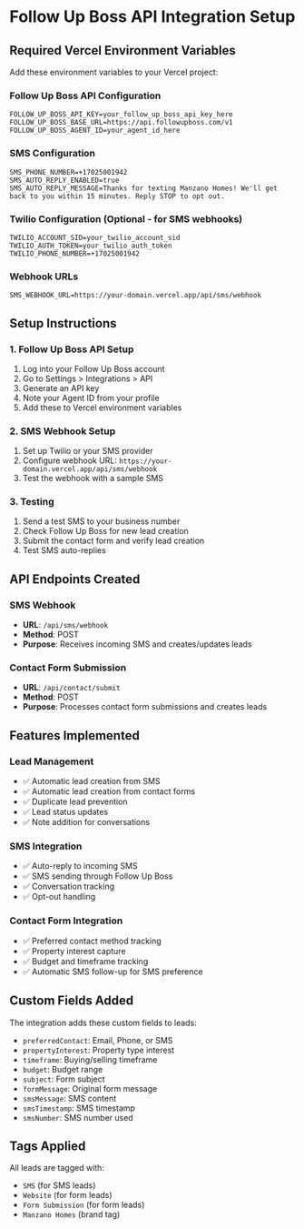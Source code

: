 # Follow Up Boss API Integration Setup

## Required Vercel Environment Variables

Add these environment variables to your Vercel project:

### Follow Up Boss API Configuration
```
FOLLOW_UP_BOSS_API_KEY=your_follow_up_boss_api_key_here
FOLLOW_UP_BOSS_BASE_URL=https://api.followupboss.com/v1
FOLLOW_UP_BOSS_AGENT_ID=your_agent_id_here
```

### SMS Configuration
```
SMS_PHONE_NUMBER=+17025001942
SMS_AUTO_REPLY_ENABLED=true
SMS_AUTO_REPLY_MESSAGE=Thanks for texting Manzano Homes! We'll get back to you within 15 minutes. Reply STOP to opt out.
```

### Twilio Configuration (Optional - for SMS webhooks)
```
TWILIO_ACCOUNT_SID=your_twilio_account_sid
TWILIO_AUTH_TOKEN=your_twilio_auth_token
TWILIO_PHONE_NUMBER=+17025001942
```

### Webhook URLs
```
SMS_WEBHOOK_URL=https://your-domain.vercel.app/api/sms/webhook
```

## Setup Instructions

### 1. Follow Up Boss API Setup
1. Log into your Follow Up Boss account
2. Go to Settings > Integrations > API
3. Generate an API key
4. Note your Agent ID from your profile
5. Add these to Vercel environment variables

### 2. SMS Webhook Setup
1. Set up Twilio or your SMS provider
2. Configure webhook URL: `https://your-domain.vercel.app/api/sms/webhook`
3. Test the webhook with a sample SMS

### 3. Testing
1. Send a test SMS to your business number
2. Check Follow Up Boss for new lead creation
3. Submit the contact form and verify lead creation
4. Test SMS auto-replies

## API Endpoints Created

### SMS Webhook
- **URL**: `/api/sms/webhook`
- **Method**: POST
- **Purpose**: Receives incoming SMS and creates/updates leads

### Contact Form Submission
- **URL**: `/api/contact/submit`
- **Method**: POST
- **Purpose**: Processes contact form submissions and creates leads

## Features Implemented

### Lead Management
- ✅ Automatic lead creation from SMS
- ✅ Automatic lead creation from contact forms
- ✅ Duplicate lead prevention
- ✅ Lead status updates
- ✅ Note addition for conversations

### SMS Integration
- ✅ Auto-reply to incoming SMS
- ✅ SMS sending through Follow Up Boss
- ✅ Conversation tracking
- ✅ Opt-out handling

### Contact Form Integration
- ✅ Preferred contact method tracking
- ✅ Property interest capture
- ✅ Budget and timeframe tracking
- ✅ Automatic SMS follow-up for SMS preference

## Custom Fields Added

The integration adds these custom fields to leads:
- `preferredContact`: Email, Phone, or SMS
- `propertyInterest`: Property type interest
- `timeframe`: Buying/selling timeframe
- `budget`: Budget range
- `subject`: Form subject
- `formMessage`: Original form message
- `smsMessage`: SMS content
- `smsTimestamp`: SMS timestamp
- `smsNumber`: SMS number used

## Tags Applied

All leads are tagged with:
- `SMS` (for SMS leads)
- `Website` (for form leads)
- `Form Submission` (for form leads)
- `Manzano Homes` (brand tag)
